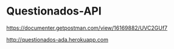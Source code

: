 # Questionados-API

https://documenter.getpostman.com/view/16169882/UVC2GUf7


http://questionados-ada.herokuapp.com
